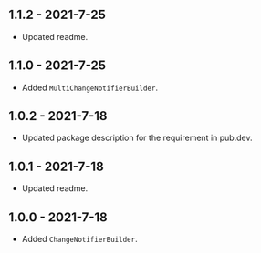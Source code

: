 ## 1.1.2 - 2021-7-25

- Updated readme.

## 1.1.0 - 2021-7-25

- Added `MultiChangeNotifierBuilder`.

## 1.0.2 - 2021-7-18

- Updated package description for the requirement in pub.dev.

## 1.0.1 - 2021-7-18

- Updated readme.

## 1.0.0 - 2021-7-18

- Added `ChangeNotifierBuilder`.
